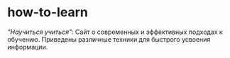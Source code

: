 # how-to-learn
*"Научиться учиться"*: Сайт о современных и эффективных подходах к обучению. 
Приведены различные техники для быстрого усвоения информации.
